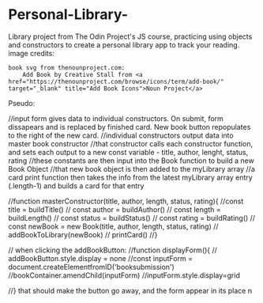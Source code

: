# Personal-Library-

Library project from The Odin Project's JS course, practicing using objects and constructors to create a personal library app to track your reading.
image credits:

    book svg from thenounproject.com:
        Add Book by Creative Stall from <a href="https://thenounproject.com/browse/icons/term/add-book/" target="_blank" title="Add Book Icons">Noun Project</a>

Pseudo:

//input form gives data to individual constructors. On submit, form dissapears and is replaced by finished card. New book button repopulates to the right of the new card.
//individual constructors output data into master book constructor
//that constructor calls each constructor function, and sets each output to a new const variable - title, author, lenght, status, rating
//these constants are then input into the Book function to build a new Book Object
//that new book object is then added to the myLibrary array
//a card print function then takes the info from the latest myLibrary array entry (.length-1) and builds a card for that entry

//function masterConstructor(title, author, length, status, rating){
//const title = buildTitle()
// const author = buildAuthor()
// const length = buildLength()
// const status = buildStatus()
// const rating = buildRating()
// const newBook = new Book(title, author, length, status, rating)
// addBookToLibrary(newBook)
// printCard()
//}

// when clicking the addBookButton:
//function displayForm(){
// addBookButton.style.display = none
//const inputForm = document.createElementfromID('booksubmission')
//bookContainer.amendChild(inputForm)
//inputForm.style.display=grid

//} that should make the button go away, and the form appear in its place
n
